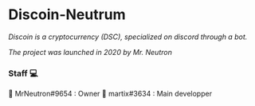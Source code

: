 # Discoin-Neutrum

_Discoin is a cryptocurrency (DSC), specialized on discord through a bot._

_The project was launched in 2020 by Mr. Neutron_

### Staff 💻
🧭 MrNeutron#9654 : Owner
🔧 martix#3634 : Main developper



